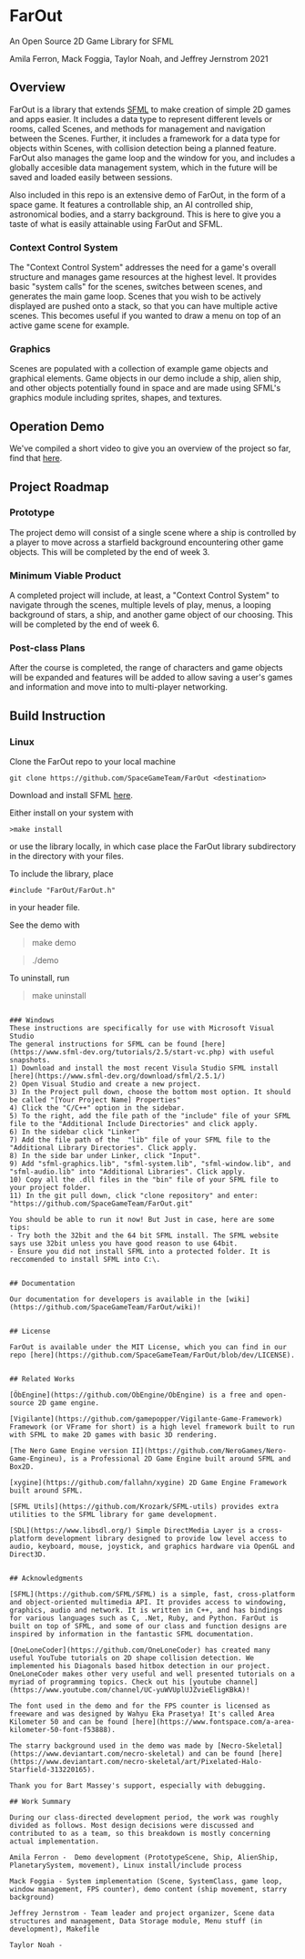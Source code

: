 # FarOut
An Open Source 2D Game Library for SFML 

Amila Ferron, Mack Foggia, Taylor Noah, and Jeffrey Jernstrom 2021


## Overview

FarOut is a library that extends [SFML](https://www.sfml-dev.org/) to make creation of simple 2D games and apps easier. It includes a data type to represent different levels or rooms, called Scenes, and methods for management and navigation between the Scenes. Further, it includes a framework for a data type for objects within Scenes, with collision detection being a planned feature. FarOut also manages the game loop and the window for you, and includes a globally accesible data management system, which in the future will be saved and loaded easily between sessions.

Also included in this repo is an extensive demo of FarOut, in the form of a space game. It features a controllable ship, an AI controlled ship, astronomical bodies, and a starry background. This is here to give you a taste of what is easily attainable using FarOut and SFML.

### Context Control System

The "Context Control System" addresses the need for a game's overall structure and manages game resources at the highest level. It provides basic "system calls" for the scenes, switches between scenes, and generates the main game loop. Scenes that you wish to be actively displayed are pushed onto a stack, so that you can have multiple active scenes. This becomes useful if you wanted to draw a menu on top of an active game scene for example.

### Graphics

Scenes are populated with a collection of example game objects and graphical elements. Game objects in our demo include a ship, alien ship, and other objects potentially found in space and are made using SFML's graphics module including sprites, shapes, and textures. 


## Operation Demo

We've compiled a short video to give you an overview of the project so far, find that [here](youtube.com).

## Project Roadmap

### Prototype

The project demo will consist of a single scene where a ship is controlled by a player to move across a starfield background encountering other game objects. This will be completed by the end of week 3.

### Minimum Viable Product

A completed project will include, at least, a "Context Control System" to navigate through the scenes, multiple levels of play, menus, a looping background of stars, a ship, and another game object of our choosing. This will be completed by the end of week 6.

### Post-class Plans

After the course is completed, the range of characters and game objects will be expanded and features will be added to allow saving a user's games and information and move into to multi-player networking.


## Build Instruction

### Linux

Clone the FarOut repo to your local machine
~~~
git clone https://github.com/SpaceGameTeam/FarOut <destination>
~~~

Download and install SFML <a href=https://www.sfml-dev.org/tutorials/2.5/start-linux.php>here</a>.

<!-- Run the provided Makefile in project directory then run the executable. -->

Either install on your system with

~~~
>make install 
~~~

or use the library locally, in which case place the FarOut library subdirectory in the directory with your files.


To include the library, place 

~~~
#include "FarOut/FarOut.h"
~~~

in your header file.


See the demo with

>make demo

>./demo

<!-- Do we have make run-demo? -->


To uninstall, run

>make uninstall


~~~

### Windows  
These instructions are specifically for use with Microsoft Visual Studio  
The general instructions for SFML can be found [here](https://www.sfml-dev.org/tutorials/2.5/start-vc.php) with useful snapshots.  
1) Download and install the most recent Visula Studio SFML install [here](https://www.sfml-dev.org/download/sfml/2.5.1/)  
2) Open Visual Studio and create a new project.  
3) In the Project pull down, choose the bottom most option. It should be called "[Your Project Name] Properties"  
4) Click the "C/C++" option in the sidebar.  
5) To the right, add the file path of the "include" file of your SFML file to the "Additional Include Directories" and click apply.  
6) In the sidebar click "Linker"  
7) Add the file path of the  "lib" file of your SFML file to the "Additional Library Directories". Click apply.
8) In the side bar under Linker, click "Input".   
9) Add "sfml-graphics.lib", "sfml-system.lib", "sfml-window.lib", and "sfml-audio.lib" into "Additional Libraries". Click apply.  
10) Copy all the .dll files in the "bin" file of your SFML file to your project folder.  
11) In the git pull down, click "clone repository" and enter: "https://github.com/SpaceGameTeam/FarOut.git"  

You should be able to run it now! But Just in case, here are some tips:
- Try both the 32bit and the 64 bit SFML install. The SFML website says use 32bit unless you have good reason to use 64bit.
- Ensure you did not install SFML into a protected folder. It is reccomended to install SFML into C:\.


## Documentation

Our documentation for developers is available in the [wiki](https://github.com/SpaceGameTeam/FarOut/wiki)!


## License

FarOut is available under the MIT License, which you can find in our repo [here](https://github.com/SpaceGameTeam/FarOut/blob/dev/LICENSE).


## Related Works

[ÖbEngine](https://github.com/ObEngine/ObEngine) is a free and open-source 2D game engine.

[Vigilante](https://github.com/gamepopper/Vigilante-Game-Framework) Framework (or VFrame for short) is a high level framework built to run with SFML to make 2D games with basic 3D rendering.

[The Nero Game Engine version II](https://github.com/NeroGames/Nero-Game-Engineu), is a Professional 2D Game Engine built around SFML and Box2D.

[xygine](https://github.com/fallahn/xygine) 2D Game Engine Framework built around SFML.

[SFML Utils](https://github.com/Krozark/SFML-utils) provides extra utilities to the SFML library for game development.

[SDL](https://www.libsdl.org/) Simple DirectMedia Layer is a cross-platform development library designed to provide low level access to audio, keyboard, mouse, joystick, and graphics hardware via OpenGL and Direct3D.


## Acknowledgments 

[SFML](https://github.com/SFML/SFML) is a simple, fast, cross-platform and object-oriented multimedia API. It provides access to windowing, graphics, audio and network. It is written in C++, and has bindings for various languages such as C, .Net, Ruby, and Python. FarOut is built on top of SFML, and some of our class and function designs are inspired by information in the fantastic SFML documentation.

[OneLoneCoder](https://github.com/OneLoneCoder) has created many useful YouTube tutorials on 2D shape collision detection. We implemented his Diagonals based hitbox detection in our project. OneLoneCoder makes other very useful and well presented tutorials on a myriad of programming topics. Check out his [youtube channel](https://www.youtube.com/channel/UC-yuWVUplUJZvieEligKBkA)! 

The font used in the demo and for the FPS counter is licensed as freeware and was designed by Wahyu Eka Prasetya! It's called Area Kilometer 50 and can be found [here](https://www.fontspace.com/a-area-kilometer-50-font-f53888).

The starry background used in the demo was made by [Necro-Skeletal](https://www.deviantart.com/necro-skeletal) and can be found [here](https://www.deviantart.com/necro-skeletal/art/Pixelated-Halo-Starfield-313220165).

Thank you for Bart Massey's support, especially with debugging.

## Work Summary

During our class-directed development period, the work was roughly divided as follows. Most design decisions were discussed and contributed to as a team, so this breakdown is mostly concerning actual implementation. 

Amila Ferron -  Demo development (PrototypeScene, Ship, AlienShip, PlanetarySystem, movement), Linux install/include process

Mack Foggia - System implementation (Scene, SystemClass, game loop, window management, FPS counter), demo content (ship movement, starry background)

Jeffrey Jernstrom - Team leader and project organizer, Scene data structures and management, Data Storage module, Menu stuff (in development), Makefile

Taylor Noah - 
